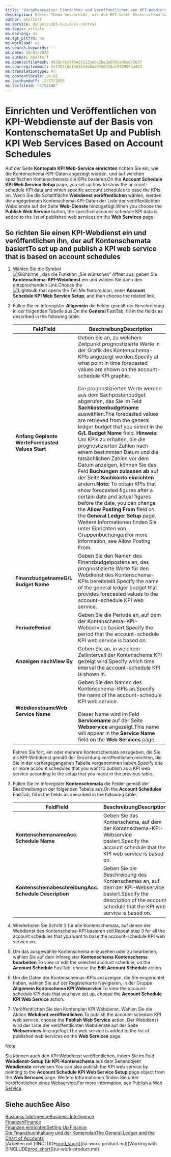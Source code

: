 ```yaml
---
title: 'Vorgehensweise: Einrichten und Veröffentlichen von KPI-Webdienste auf der Basis von Kontenschemata | Microsoft Docs'
description: Dieses Thema beschreibt, wie die KPI-Daten Kontenschema basierend auf bestimmte Kontenschemata angezeigt werden.
author: bholtorf
ms.service: dynamics365-business-central
ms.topic: article
ms.devlang: na
ms.tgt_pltfrm: na
ms.workload: na
ms.search.keywords: ''
ms.date: 10/01/2020
ms.author: bholtorf
ms.openlocfilehash: 9439cdbc2fbe6f2125ebc2be3e6965ad6ed7265f
ms.sourcegitcommit: 2e7307fbe1eb3b34d0ad9356226a19409054a402
ms.translationtype: HT
ms.contentlocale: de-DE
ms.lasthandoff: 12/17/2020
ms.locfileid: "4752180"
---
```

# <a name="set-up-and-publish-kpi-web-services-based-on-account-schedules"></a><span data-ttu-id="08c4c-103">Einrichten und Veröffentlichen von KPI-Webdienste auf der Basis von Kontenschemata</span><span class="sxs-lookup"><span data-stu-id="08c4c-103">Set Up and Publish KPI Web Services Based on Account Schedules</span></span>
<span data-ttu-id="08c4c-104">Auf der Seite **Kontopaln KPI Web-Service einrichten** richten Sie ein, wie die Kontenschema-KPI-Daten angezeigt werden, und auf welchen spezifischen Kontenschemata die KPIs basieren.</span><span class="sxs-lookup"><span data-stu-id="08c4c-104">On the **Account Schedule KPI Web Service Setup** page, you set up how to show the account-schedule KPI data and which specific account schedules to base the KPIs on.</span></span> <span data-ttu-id="08c4c-105">Wenn Sie die Schaltfläche **Webdienst veröffentlichen** wählen, werden die angegebenen Kontenschema-KPI-Daten der Liste der veröffentlichten Webdienste auf der Seite **Web-Dienste** hinzugefügt.</span><span class="sxs-lookup"><span data-stu-id="08c4c-105">When you choose the **Publish Web Service** button, the specified account-schedule KPI data is added to the list of published web services on the **Web Services** page.</span></span>  

## <a name="to-set-up-and-publish-a-kpi-web-service-that-is-based-on-account-schedules"></a><span data-ttu-id="08c4c-106">So richten Sie einen KPI-Webdienst ein und veröffentlichen ihn, der auf Kontenschemata basiert</span><span class="sxs-lookup"><span data-stu-id="08c4c-106">To set up and publish a KPI web service that is based on account schedules</span></span>  
1.  <span data-ttu-id="08c4c-107">Wählen Sie die Symbol ![Glühbirne , das die Funktion „Sie wünschen“ öffnet](media/ui-search/search_small.png "Was möchten Sie tun?") aus, geben Sie **Kontenschema-KPI-Webdienst** ein und wählen Sie dann den entsprechenden Link.</span><span class="sxs-lookup"><span data-stu-id="08c4c-107">Choose the ![Lightbulb that opens the Tell Me feature](media/ui-search/search_small.png "Tell me what you want to do") icon, enter **Account Schedule KPI Web Service Setup**, and then choose the related link.</span></span>  
2.  <span data-ttu-id="08c4c-108">Füllen Sie im Inforegister **Allgemein** die Felder gemäß der Beschreibung in der folgenden Tabelle aus.</span><span class="sxs-lookup"><span data-stu-id="08c4c-108">On the **General** FastTab, fill in the fields as described in the following table.</span></span>  

    |<span data-ttu-id="08c4c-109">Feld</span><span class="sxs-lookup"><span data-stu-id="08c4c-109">Field</span></span>|<span data-ttu-id="08c4c-110">Beschreibung</span><span class="sxs-lookup"><span data-stu-id="08c4c-110">Description</span></span>|  
    |---------------------------------|---------------------------------------|  
    |<span data-ttu-id="08c4c-111">**Anfang Geplante Werte**</span><span class="sxs-lookup"><span data-stu-id="08c4c-111">**Forecasted Values Start**</span></span>|<span data-ttu-id="08c4c-112">Geben Sie an, zu welchem Zeitpunkt prognostizierte Werte in der Grafik des Kontenschema-KPIs angezeigt werden.</span><span class="sxs-lookup"><span data-stu-id="08c4c-112">Specify at what point in time forecasted values are shown on the account-schedule KPI graphic.</span></span><br /><br /> <span data-ttu-id="08c4c-113">Die prognostizierten Werte werden aus dem Sachpostenbudget abgerufen, das Sie im Feld **Sachkostenbudgetname** auswählen.</span><span class="sxs-lookup"><span data-stu-id="08c4c-113">The forecasted values are retrieved from the general ledger budget that you select in the **G/L Budget Name** field.</span></span> <span data-ttu-id="08c4c-114">**Hinweis:**  Um KPIs zu erhalten, die die prognostizierten Zahlen nach einem bestimmten Datum und die tatsächlichen Zahlen vor dem Datum anzeigen, können Sie das Feld **Buchungen zulassen ab** auf der Seite **Sachkonto einrichten** ändern.</span><span class="sxs-lookup"><span data-stu-id="08c4c-114">**Note:**  To obtain KPIs that show forecasted figures after a certain date and actual figures before the date, you can change the **Allow Posting From** field on the **General Ledger Setup** page.</span></span> <span data-ttu-id="08c4c-115">Weitere Informationen finden Sie unter Einrichten von Gruppenbuchungen</span><span class="sxs-lookup"><span data-stu-id="08c4c-115">For more information, see Allow Posting From.</span></span>|  
    |<span data-ttu-id="08c4c-116">**Finanzbudgetname**</span><span class="sxs-lookup"><span data-stu-id="08c4c-116">**G/L Budget Name**</span></span>|<span data-ttu-id="08c4c-117">Geben Sie den Namen des Finanzbudgetpostens an, das prognostizierte Werte für den Webdienst des Kontenschema-KPIs bereitstellt.</span><span class="sxs-lookup"><span data-stu-id="08c4c-117">Specify the name of the general ledger budget that provides forecasted values to the account-schedule KPI web service.</span></span>|  
    |<span data-ttu-id="08c4c-118">**Periode**</span><span class="sxs-lookup"><span data-stu-id="08c4c-118">**Period**</span></span>|<span data-ttu-id="08c4c-119">Geben Sie die Periode an, auf dem der Kontenschema-KPI-Webservice basiert.</span><span class="sxs-lookup"><span data-stu-id="08c4c-119">Specify the period that the account-schedule KPI web service is based on.</span></span>|  
    |<span data-ttu-id="08c4c-120">**Anzeigen nach**</span><span class="sxs-lookup"><span data-stu-id="08c4c-120">**View By**</span></span>|<span data-ttu-id="08c4c-121">Geben Sie an, in welchem Zeitintervall der Kontenschema KPI gezeigt wird.</span><span class="sxs-lookup"><span data-stu-id="08c4c-121">Specify which time interval the account-schedule KPI is shown in.</span></span>|  
    |<span data-ttu-id="08c4c-122">**Webdienstname**</span><span class="sxs-lookup"><span data-stu-id="08c4c-122">**Web Service Name**</span></span>|<span data-ttu-id="08c4c-123">Geben Sie den Namen des Kontenschema-KPIs an.</span><span class="sxs-lookup"><span data-stu-id="08c4c-123">Specify the name of the account-schedule KPI web service.</span></span><br /><br /> <span data-ttu-id="08c4c-124">Dieser Name wird im Feld **Servicename** auf der Seite **Webservice** angezeigt.</span><span class="sxs-lookup"><span data-stu-id="08c4c-124">This name will appear in the **Service Name** field on the **Web Services** page.</span></span>|  

    <span data-ttu-id="08c4c-125">Fahren Sie fort, ein oder mehrere Kontenschemata anzugeben, die Sie als KPI-Webdienst gemäß der Einrichtung veröffentlichen möchten, die Sie in der vorhergegangenen Tabelle vorgenommen haben.</span><span class="sxs-lookup"><span data-stu-id="08c4c-125">Specify one or more account schedules that you want to publish as a KPI web service according to the setup that you made in the previous table.</span></span>  

3.  <span data-ttu-id="08c4c-126">Füllen Sie im Inforegister **Kontenschemata** die Felder gemäß der Beschreibung in der folgenden Tabelle aus.</span><span class="sxs-lookup"><span data-stu-id="08c4c-126">On the **Account Schedules** FastTab, fill in the fields as described in the following table.</span></span>  

    |<span data-ttu-id="08c4c-127">Feld</span><span class="sxs-lookup"><span data-stu-id="08c4c-127">Field</span></span>|<span data-ttu-id="08c4c-128">Beschreibung</span><span class="sxs-lookup"><span data-stu-id="08c4c-128">Description</span></span>|  
    |---------------------------------|---------------------------------------|  
    |<span data-ttu-id="08c4c-129">**Kontenschemaname**</span><span class="sxs-lookup"><span data-stu-id="08c4c-129">**Acc. Schedule Name**</span></span>|<span data-ttu-id="08c4c-130">Geben Sie das Kontenschema, auf dem der Kontenschema-KPI-Webservice basiert.</span><span class="sxs-lookup"><span data-stu-id="08c4c-130">Specify the account schedule that the KPI web service is based on.</span></span>|  
    |<span data-ttu-id="08c4c-131">**Kontenschemabeschreibung**</span><span class="sxs-lookup"><span data-stu-id="08c4c-131">**Acc. Schedule Description**</span></span>|<span data-ttu-id="08c4c-132">Geben Sie die Beschreibung des Kontenschemas an, auf dem der KPI-Webservice basiert.</span><span class="sxs-lookup"><span data-stu-id="08c4c-132">Specify the description of the account schedule that the KPI web service is based on.</span></span>|  

4.  <span data-ttu-id="08c4c-133">Wiederholen Sie Schritt 3 für alle Kontenschemata, auf denen der Webdienst des Kontenschema-KPI basieren soll.</span><span class="sxs-lookup"><span data-stu-id="08c4c-133">Repeat step 3 for all the account schedules that you want to base the account-schedule KPI web service on.</span></span>  
5.  <span data-ttu-id="08c4c-134">Um das ausgewählte Kontenschema einzusehen oder zu bearbeiten, wählen Sie auf dem Inforegister **Kontenschema** **Kontenschema bearbeiten**.</span><span class="sxs-lookup"><span data-stu-id="08c4c-134">To view or edit the selected account schedule, on the **Account Schedule** FastTab, choose the **Edit Account Schedule** action.</span></span>  
6.  <span data-ttu-id="08c4c-135">Um die Daten der Kontenschemas-KPIs anzuzeigen, die Sie eingerichtet haben, wählen Sie auf der Registerkarte Navigieren, in der Gruppe **Allgemein Kontoschema KPI Webservice**.</span><span class="sxs-lookup"><span data-stu-id="08c4c-135">To view the account-schedule KPI data that you have set up, choose the **Account Schedule KPI Web Service** action.</span></span>  
7.  <span data-ttu-id="08c4c-136">Veröffentlichen Sie den Kontenplan KPI Webdienst. Wählen Sie die Aktion **Webdient veröffentlichen**.</span><span class="sxs-lookup"><span data-stu-id="08c4c-136">To publish the account-schedule KPI web service, choose the **Publish Web Service** action.</span></span> <span data-ttu-id="08c4c-137">Der Webdienst wird der Liste der veröffentlichten Webdienste auf der Seite **Webservices** hinzugefügt.</span><span class="sxs-lookup"><span data-stu-id="08c4c-137">The web service is added to the list of published web services on the **Web Services** page.</span></span>  

> [!NOTE]  
>  <span data-ttu-id="08c4c-138">Sie können auch den KPI-Webdienst veröffentlichen, indem Sie im Feld **Webdienst-Setup für KPI-Kontenschema** aus dem Seitenobjekt **Webdienste** verweisen.</span><span class="sxs-lookup"><span data-stu-id="08c4c-138">You can also publish the KPI web service by pointing to the **Account Schedule KPI Web Service Setup** page object from the **Web Services** page.</span></span> <span data-ttu-id="08c4c-139">Weitere Informationen finden Sie unter [Veröffentlichen eines Webservice](across-how-publish-web-service.md).</span><span class="sxs-lookup"><span data-stu-id="08c4c-139">For more information, see [Publish a Web Service](across-how-publish-web-service.md).</span></span>  

## <a name="see-also"></a><span data-ttu-id="08c4c-140">Siehe auch</span><span class="sxs-lookup"><span data-stu-id="08c4c-140">See Also</span></span>  
[<span data-ttu-id="08c4c-141">Business Intelligence</span><span class="sxs-lookup"><span data-stu-id="08c4c-141">Business Intelligence</span></span>](bi.md)  
[<span data-ttu-id="08c4c-142">Finanzen</span><span class="sxs-lookup"><span data-stu-id="08c4c-142">Finance</span></span>](finance.md)  
[<span data-ttu-id="08c4c-143">Finanzen einrichten</span><span class="sxs-lookup"><span data-stu-id="08c4c-143">Setting Up Finance</span></span>](finance-setup-finance.md)  
[<span data-ttu-id="08c4c-144">Die Finanzbuchhaltung und der Kontenplan</span><span class="sxs-lookup"><span data-stu-id="08c4c-144">The General Ledger and the Chart of Accounts</span></span>](finance-general-ledger.md)  
<span data-ttu-id="08c4c-145">[Arbeiten mit [!INCLUDE[prod_short](includes/prod_short.md)]](ui-work-product.md)</span><span class="sxs-lookup"><span data-stu-id="08c4c-145">[Working with [!INCLUDE[prod_short](includes/prod_short.md)]](ui-work-product.md)</span></span>
